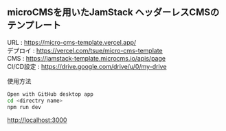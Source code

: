 ## microCMSを用いたJamStack ヘッダーレスCMSのテンプレート

URL : https://micro-cms-template.vercel.app/  
デプロイ : https://vercel.com/tsue/micro-cms-template  
CMS : https://jamstack-template.microcms.io/apis/page  
CI/CD設定 : https://drive.google.com/drive/u/0/my-drive  

使用方法
```bash
Open with GitHub desktop app
cd <directry name>
npm run dev
```
[http://localhost:3000](http://localhost:3000) 
